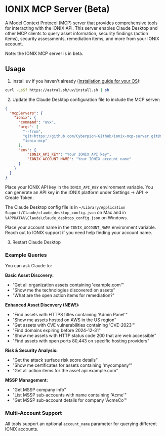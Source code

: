 # IONIX MCP Server (Beta)

A Model Context Protocol (MCP) server that provides comprehensive tools for interacting with the IONIX API. This server enables Claude Desktop and other MCP clients to query asset information, security findings (action items), security assessments, remediation items, and more from your IONIX account.

Note: the IONIX MCP server is in beta.

## Usage

1. Install uv if you haven't already ([installation guide for your OS](https://docs.astral.sh/uv/getting-started/installation/)):
  ```bash
  curl -LsSf https://astral.sh/uv/install.sh | sh
  ```

2. Update the Claude Desktop configuration file to include the MCP server:
```json
{
  "mcpServers": {
    "ionix": {
      "command": "uvx",
      "args": [
        "--from",
        "git+https://github.com/Cyberpion-Github/ionix-mcp-server.git@main",
        "ionix-mcp"
      ],
      "env": {
          "IONIX_API_KEY": "Your IONIX API key",
          "IONIX_ACCOUNT_NAME": "Your IONIX account name"
      }
    }
  }
}
```

Place your IONIX API key in the `IONIX_API_KEY` environment variable. You can generate an API key in the IONIX platform under Settings -> API -> Create Token.

The Claude Desktop config file is in `~/Library/Application Support/Claude/claude_desktop_config.json` on Mac and in `%APPDATA%\Claude\claude_desktop_config.json` on Windows.

Place your account name in the `IONIX_ACCOUNT_NAME` environment variable. Reach out to IONIX support if you need help finding your account name.

3. Restart Claude Desktop

### Example Queries

You can ask Claude to:

**Basic Asset Discovery:**
- "Get all organization assets containing 'example.com'"
- "Show me the technologies discovered on assets"
- "What are the open action items for remediation?"

**Enhanced Asset Discovery (NEW!):**
- "Find assets with HTTPS titles containing 'Admin Panel'"
- "Show me assets hosted on AWS in the US region"
- "Get assets with CVE vulnerabilities containing 'CVE-2023'"
- "Find domains expiring before 2024-12-31"
- "Show me assets with HTTP status code 200 that are web accessible"
- "Find assets with open ports 80,443 on specific hosting providers"

**Risk & Security Analysis:**
- "Get the attack surface risk score details"
- "Show me certificates for assets containing 'mycompany'"
- "Get all action items for the asset api.example.com"

**MSSP Management:**
- "Get MSSP company info"
- "List MSSP sub-accounts with name containing 'Acme'"
- "Get MSSP sub-account details for company 'AcmeCo'"

### Multi-Account Support

All tools support an optional `account_name` parameter for querying different IONIX accounts.
